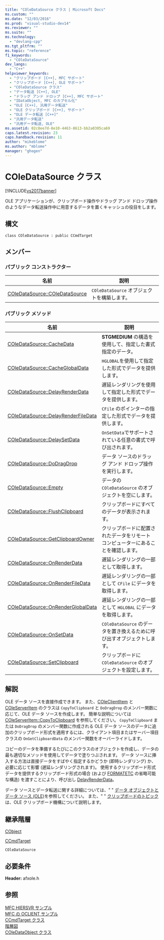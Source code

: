 ```yaml
---
title: "COleDataSource クラス | Microsoft Docs"
ms.custom: ""
ms.date: "12/03/2016"
ms.prod: "visual-studio-dev14"
ms.reviewer: ""
ms.suite: ""
ms.technology: 
  - "devlang-cpp"
ms.tgt_pltfrm: ""
ms.topic: "reference"
f1_keywords: 
  - "COleDataSource"
dev_langs: 
  - "C++"
helpviewer_keywords: 
  - "クリップボード [C++], MFC サポート"
  - "クリップボード [C++], OLE サポート"
  - "COleDataSource クラス"
  - "データ転送 [C++], OLE"
  - "ドラッグ アンド ドロップ [C++], MFC サポート"
  - "IDataObject, MFC のカプセル化"
  - "OLE [C++], 汎用データ転送"
  - "OLE クリップボード [C++], サポート"
  - "OLE データ転送 [C++]"
  - "汎用データ転送"
  - "汎用データ転送, OLE"
ms.assetid: 02c8ee7d-8e10-4463-8613-bb2a0305ca69
caps.latest.revision: 23
caps.handback.revision: 11
author: "mikeblome"
ms.author: "mblome"
manager: "ghogen"
---
```

# COleDataSource クラス
[!INCLUDE[vs2017banner](../../assembler/inline/includes/vs2017banner.md)]

OLE アプリケーションが、クリップボード操作やドラッグ アンド ドロップ操作のようなデータ転送操作中に用意するデータを置くキャッシュの役目をします。  
  
## 構文  
  
```  
class COleDataSource : public CCmdTarget  
```  
  
## メンバー  
  
### パブリック コンストラクター  
  
|名前|説明|  
|--------|--------|  
|[COleDataSource::COleDataSource](../Topic/COleDataSource::COleDataSource.md)|`COleDataSource` オブジェクトを構築します。|  
  
### パブリック メソッド  
  
|名前|説明|  
|--------|--------|  
|[COleDataSource::CacheData](../Topic/COleDataSource::CacheData.md)|**STGMEDIUM** の構造を使用して、指定した書式指定のデータ。|  
|[COleDataSource::CacheGlobalData](../Topic/COleDataSource::CacheGlobalData.md)|`HGLOBAL`を使用して指定した形式でデータを提供します。|  
|[COleDataSource::DelayRenderData](../Topic/COleDataSource::DelayRenderData.md)|遅延レンダリングを使用して指定した形式でデータを提供します。|  
|[COleDataSource::DelayRenderFileData](../Topic/COleDataSource::DelayRenderFileData.md)|`CFile` のポインターの指定した形式でデータを提供します。|  
|[COleDataSource::DelaySetData](../Topic/COleDataSource::DelaySetData.md)|`OnSetData`でサポートされている任意の書式で呼び出されます。|  
|[COleDataSource::DoDragDrop](../Topic/COleDataSource::DoDragDrop.md)|データ ソースのドラッグ アンド ドロップ操作を実行します。|  
|[COleDataSource::Empty](../Topic/COleDataSource::Empty.md)|データの `COleDataSource` のオブジェクトを空にします。|  
|[COleDataSource::FlushClipboard](../Topic/COleDataSource::FlushClipboard.md)|クリップボードにすべてのデータが表示されます。|  
|[COleDataSource::GetClipboardOwner](../Topic/COleDataSource::GetClipboardOwner.md)|クリップボードに配置されたデータをリモート コンピューターにあることを確認します。|  
|[COleDataSource::OnRenderData](../Topic/COleDataSource::OnRenderData.md)|遅延レンダリングの一部として取得します。|  
|[COleDataSource::OnRenderFileData](../Topic/COleDataSource::OnRenderFileData.md)|遅延レンダリングの一部として `CFile` にデータを取得します。|  
|[COleDataSource::OnRenderGlobalData](../Topic/COleDataSource::OnRenderGlobalData.md)|遅延レンダリングの一部として `HGLOBAL` にデータを取得します。|  
|[COleDataSource::OnSetData](../Topic/COleDataSource::OnSetData.md)|`COleDataSource` のデータを置き換えるために呼び出すオブジェクトします。|  
|[COleDataSource::SetClipboard](../Topic/COleDataSource::SetClipboard.md)|クリップボードに `COleDataSource` のオブジェクトを設定します。|  
  
## 解説  
 OLE データ ソースを直接作成できます。  また、[COleClientItem](../../mfc/reference/coleclientitem-class.md) と [COleServerItem](../../mfc/reference/coleserveritem-class.md) のクラスは `CopyToClipboard` と `DoDragDrop` のメンバー関数に応じて、OLE データ ソースを作成します。  簡単な説明については [COleServerItem::CopyToClipboard](../Topic/COleServerItem::CopyToClipboard.md) を参照してください。  `CopyToClipboard` または `DoDragDrop` のメンバー関数に作成される OLE データ ソースのデータに追加のクリップボード形式を適用するには、クライアント項目またはサーバー項目クラスの `OnGetClipboardData` のメンバー関数をオーバーライドします。  
  
 コピーのデータを準備するたびにこのクラスのオブジェクトを作成し、データの最も適切なメソッドを使用してデータで塗りつぶされます。  データ ソースに挿入する方法は直接データをすばやく指定するかどうか \(即時レンダリング\) か、必要に応じて影響 \(遅延レンダリングされます\)。  使用するクリップボード形式データを提供するクリップボード形式の場合 \(および [FORMATETC](http://msdn.microsoft.com/library/windows/desktop/ms682177) の省略可能な構造\) を渡すことにより、呼び出し [DelayRenderData](../Topic/COleDataSource::DelayRenderData.md)。  
  
 データ ソースとデータ転送に関する詳細については、" " [データ オブジェクトとデータ ソース \(OLE\)](../../mfc/data-objects-and-data-sources-ole.md)を参照してください。  また、" " [クリップボードのトピック](../../mfc/clipboard.md) は、OLE クリップボード機構について説明します。  
  
## 継承階層  
 [CObject](../Topic/CObject%20Class.md)  
  
 [CCmdTarget](../Topic/CCmdTarget%20Class.md)  
  
 `COleDataSource`  
  
## 必要条件  
 **Header:** afxole.h  
  
## 参照  
 [MFC HIERSVR サンプル](../../top/visual-cpp-samples.md)   
 [MFC の OCLIENT サンプル](../../top/visual-cpp-samples.md)   
 [CCmdTarget クラス](../Topic/CCmdTarget%20Class.md)   
 [階層図](../../mfc/hierarchy-chart.md)   
 [COleDataObject クラス](../../mfc/reference/coledataobject-class.md)